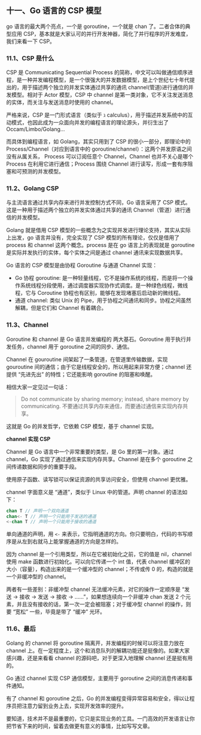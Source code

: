 ## 十一、Go 语言的 CSP 模型

go 语言的最大两个亮点，一个是 goroutine，一个就是 chan 了。二者合体的典型应用 CSP，基本就是大家认可的并行开发神器，简化了并行程序的开发难度，我们来看一下 CSP。

### 11.1、CSP 是什么

CSP 是 Communicating Sequential Process 的简称，中文可以叫做通信顺序进程，是一种并发编程模型，是一个很强大的并发数据模型，是上个世纪七十年代提出的，用于描述两个独立的并发实体通过共享的通讯 channel(管道)进行通信的并发模型。相对于 Actor 模型，CSP 中 channel 是第一类对象，它不关注发送消息的实体，而关注与发送消息时使用的 channel。

严格来说，CSP 是一门形式语言（类似于 ℷ calculus），用于描述并发系统中的互动模式，也因此成为一众面向并发的编程语言的理论源头，并衍生出了 Occam/Limbo/Golang…

而具体到编程语言，如 Golang，其实只用到了 CSP 的很小一部分，即理论中的 Process/Channel（对应到语言中的 goroutine/channel）：这两个并发原语之间没有从属关系， Process 可以订阅任意个 Channel，Channel 也并不关心是哪个 Process 在利用它进行通信；Process 围绕 Channel 进行读写，形成一套有序阻塞和可预测的并发模型。

### 11.2、Golang CSP

与主流语言通过共享内存来进行并发控制方式不同，Go 语言采用了 CSP 模式。这是一种用于描述两个独立的并发实体通过共享的通讯 Channel（管道）进行通信的并发模型。

Golang 就是借用 CSP 模型的一些概念为之实现并发进行理论支持，其实从实际上出发，go 语言并没有，完全实现了 CSP 模型的所有理论，仅仅是借用了 process 和 channel 这两个概念。process 是在 go 语言上的表现就是 goroutine 是实际并发执行的实体，每个实体之间是通过 channel 通讯来实现数据共享。

Go 语言的 CSP 模型是由协程 Goroutine 与通道 Channel 实现：

- Go 协程 goroutine: 是一种轻量线程，它不是操作系统的线程，而是将一个操作系统线程分段使用，通过调度器实现协作式调度。是一种绿色线程，微线程，它与 Coroutine 协程也有区别，能够在发现堵塞后启动新的微线程。
- 通道 channel: 类似 Unix 的 Pipe，用于协程之间通讯和同步。协程之间虽然解耦，但是它们和 Channel 有着耦合。

### 11.3、Channel

Goroutine 和 channel 是 Go 语言并发编程的 两大基石。Goroutine 用于执行并发任务，channel 用于 goroutine 之间的同步、通信。

Channel 在 gouroutine 间架起了一条管道，在管道里传输数据，实现 gouroutine 间的通信；由于它是线程安全的，所以用起来非常方便；channel 还提供 “先进先出” 的特性；它还能影响 goroutine 的阻塞和唤醒。

相信大家一定见过一句话：

> Do not communicate by sharing memory; instead, share memory by communicating.
> 不要通过共享内存来通信，而要通过通信来实现内存共享。

这就是 Go 的并发哲学，它依赖 CSP 模型，基于 channel 实现。

**channel 实现 CSP**

Channel 是 Go 语言中一个非常重要的类型，是 Go 里的第一对象。通过 channel，Go 实现了通过通信来实现内存共享。Channel 是在多个 goroutine 之间传递数据和同步的重要手段。

使用原子函数、读写锁可以保证资源的共享访问安全，但使用 channel 更优雅。

channel 字面意义是 “通道”，类似于 Linux 中的管道。声明 channel 的语法如下：

```go
chan T // 声明一个双向通道
chan<- T // 声明一个只能用于发送的通道
<-chan T // 声明一个只能用于接收的通道
```

单向通道的声明，用 `<-` 来表示，它指明通道的方向。你只要明白，代码的书写顺序是从左到右就马上能掌握通道的方向是怎样的。

因为 channel 是一个引用类型，所以在它被初始化之前，它的值是 nil，channel 使用 make 函数进行初始化。可以向它传递一个 int 值，代表 channel 缓冲区的大小（容量），构造出来的是一个缓冲型的 channel；不传或传 0 的，构造的就是一个非缓冲型的 channel。

两者有一些差别：非缓冲型 channel 无法缓冲元素，对它的操作一定顺序是 “发送 -> 接收 -> 发送 -> 接收 -> ……”，如果想连续向一个非缓冲 chan 发送 2 个元素，并且没有接收的话，第一次一定会被阻塞；对于缓冲型 channel 的操作，则要 “宽松” 一些，毕竟是带了 “缓冲” 光环。

### 11.6、最后

Golang 的 channel 将 goroutine 隔离开，并发编程的时候可以将注意力放在 channel 上。在一定程度上，这个和消息队列的解耦功能还是挺像的。如果大家感兴趣，还是来看看 channel 的源码吧，对于更深入地理解 channel 还是挺有用的。

Go 通过 channel 实现 CSP 通信模型，主要用于 goroutine 之间的消息传递和事件通知。

有了 channel 和 goroutine 之后，Go 的并发编程变得异常容易和安全，得以让程序员把注意力留到业务上去，实现开发效率的提升。

要知道，技术并不是最重要的，它只是实现业务的工具。一门高效的开发语言让你把节省下来的时间，留着去做更有意义的事情，比如写写文章。
